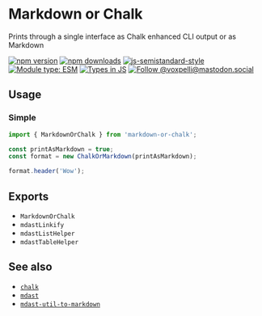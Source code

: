 # Markdown or Chalk

Prints through a single interface as Chalk enhanced CLI output or as Markdown

[![npm version](https://img.shields.io/npm/v/markdown-or-chalk.svg?style=flat)](https://www.npmjs.com/package/markdown-or-chalk)
[![npm downloads](https://img.shields.io/npm/dm/markdown-or-chalk.svg?style=flat)](https://www.npmjs.com/package/markdown-or-chalk)
[![js-semistandard-style](https://img.shields.io/badge/code%20style-semistandard-brightgreen.svg)](https://github.com/voxpelli/eslint-config)
[![Module type: ESM](https://img.shields.io/badge/module%20type-esm-brightgreen)](https://github.com/voxpelli/badges-cjs-esm)
[![Types in JS](https://img.shields.io/badge/types_in_js-yes-brightgreen)](https://github.com/voxpelli/types-in-js)
[![Follow @voxpelli@mastodon.social](https://img.shields.io/mastodon/follow/109247025527949675?domain=https%3A%2F%2Fmastodon.social&style=social)](https://mastodon.social/@voxpelli)

## Usage

### Simple

```javascript
import { MarkdownOrChalk } from 'markdown-or-chalk';

const printAsMarkdown = true;
const format = new ChalkOrMarkdown(printAsMarkdown);

format.header('Wow');
```

## Exports

* `MarkdownOrChalk`
* `mdastLinkify`
* `mdastListHelper`
* `mdastTableHelper`

## See also

* [`chalk`](https://www.npmjs.com/package/chalk)
* [`mdast`](https://www.npmjs.com/package/mdast)
* [`mdast-util-to-markdown`](https://www.npmjs.com/package/mdast-util-to-markdown)
